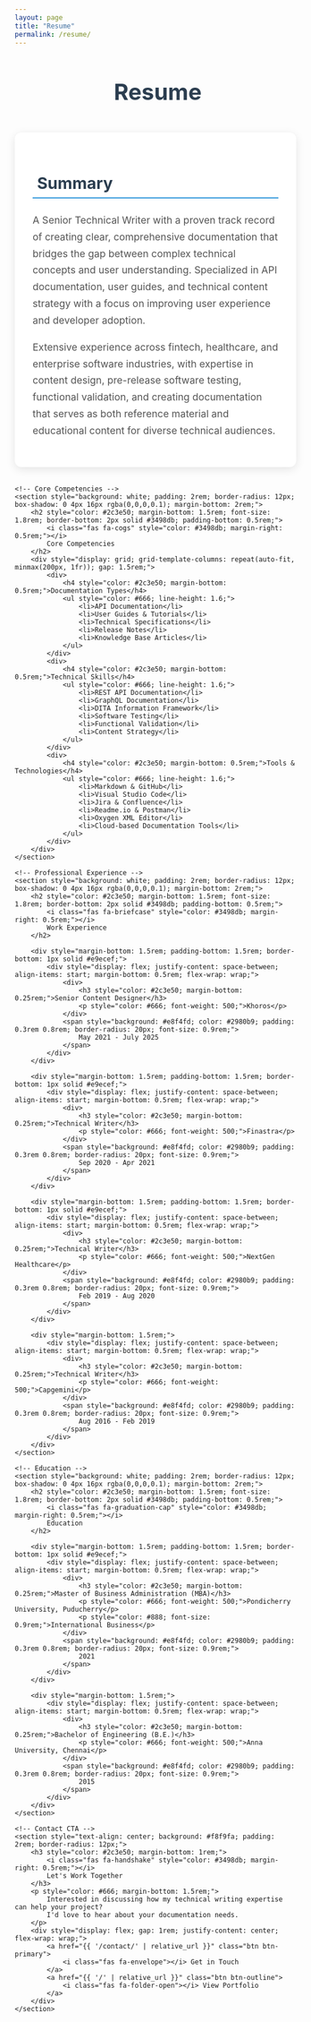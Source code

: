 ```yaml
---
layout: page
title: "Resume"
permalink: /resume/
---
```


<div style="text-align: center; margin-bottom: 3rem;">
    <h1 style="font-size: 2.5rem; color: #2c3e50; margin-bottom: 1rem;">
        <i class="fas fa-file-alt" style="color: #3498db; margin-right: 0.5rem;"></i>
        Resume
    </h1>
</div>

<div style="max-width: 800px; margin: 0 auto;">
    <!-- Professional Summary -->
    <section style="background: white; padding: 2rem; border-radius: 12px; box-shadow: 0 4px 16px rgba(0,0,0,0.1); margin-bottom: 2rem;">
        <h2 style="color: #2c3e50; margin-bottom: 1.5rem; font-size: 1.8rem; border-bottom: 2px solid #3498db; padding-bottom: 0.5rem;">
            <i class="fas fa-user" style="color: #3498db; margin-right: 0.5rem;"></i>
            Summary
        </h2>
        <p style="font-size: 1.1rem; line-height: 1.7; color: #555; margin-bottom: 1rem;">
            A Senior Technical Writer with a proven track record of creating clear, comprehensive documentation 
            that bridges the gap between complex technical concepts and user understanding. Specialized in API documentation, 
            user guides, and technical content strategy with a focus on improving user experience and developer adoption.
        </p>
        <p style="font-size: 1.1rem; line-height: 1.7; color: #555;">
            Extensive experience across fintech, healthcare, and enterprise software industries, with expertise in content design, 
            pre-release software testing, functional validation, and creating documentation that serves 
            as both reference material and educational content for diverse technical audiences.
        </p>
    </section>

    <!-- Core Competencies -->
    <section style="background: white; padding: 2rem; border-radius: 12px; box-shadow: 0 4px 16px rgba(0,0,0,0.1); margin-bottom: 2rem;">
        <h2 style="color: #2c3e50; margin-bottom: 1.5rem; font-size: 1.8rem; border-bottom: 2px solid #3498db; padding-bottom: 0.5rem;">
            <i class="fas fa-cogs" style="color: #3498db; margin-right: 0.5rem;"></i>
            Core Competencies
        </h2>
        <div style="display: grid; grid-template-columns: repeat(auto-fit, minmax(200px, 1fr)); gap: 1.5rem;">
            <div>
                <h4 style="color: #2c3e50; margin-bottom: 0.5rem;">Documentation Types</h4>
                <ul style="color: #666; line-height: 1.6;">
                    <li>API Documentation</li>
                    <li>User Guides & Tutorials</li>
                    <li>Technical Specifications</li>
                    <li>Release Notes</li>
                    <li>Knowledge Base Articles</li>
                </ul>
            </div>
            <div>
                <h4 style="color: #2c3e50; margin-bottom: 0.5rem;">Technical Skills</h4>
                <ul style="color: #666; line-height: 1.6;">
                    <li>REST API Documentation</li>
                    <li>GraphQL Documentation</li>
                    <li>DITA Information Framework</li>
                    <li>Software Testing</li>
                    <li>Functional Validation</li>
                    <li>Content Strategy</li>
                </ul>
            </div>
            <div>
                <h4 style="color: #2c3e50; margin-bottom: 0.5rem;">Tools & Technologies</h4>
                <ul style="color: #666; line-height: 1.6;">
                    <li>Markdown & GitHub</li>
                    <li>Visual Studio Code</li>
                    <li>Jira & Confluence</li>
                    <li>Readme.io & Postman</li>
                    <li>Oxygen XML Editor</li>
                    <li>Cloud-based Documentation Tools</li>
                </ul>
            </div>
        </div>
    </section>

    <!-- Professional Experience -->
    <section style="background: white; padding: 2rem; border-radius: 12px; box-shadow: 0 4px 16px rgba(0,0,0,0.1); margin-bottom: 2rem;">
        <h2 style="color: #2c3e50; margin-bottom: 1.5rem; font-size: 1.8rem; border-bottom: 2px solid #3498db; padding-bottom: 0.5rem;">
            <i class="fas fa-briefcase" style="color: #3498db; margin-right: 0.5rem;"></i>
            Work Experience
        </h2>
        
        <div style="margin-bottom: 1.5rem; padding-bottom: 1.5rem; border-bottom: 1px solid #e9ecef;">
            <div style="display: flex; justify-content: space-between; align-items: start; margin-bottom: 0.5rem; flex-wrap: wrap;">
                <div>
                    <h3 style="color: #2c3e50; margin-bottom: 0.25rem;">Senior Content Designer</h3>
                    <p style="color: #666; font-weight: 500;">Khoros</p>
                </div>
                <span style="background: #e8f4fd; color: #2980b9; padding: 0.3rem 0.8rem; border-radius: 20px; font-size: 0.9rem;">
                    May 2021 - July 2025
                </span>
            </div>
        </div>
        
        <div style="margin-bottom: 1.5rem; padding-bottom: 1.5rem; border-bottom: 1px solid #e9ecef;">
            <div style="display: flex; justify-content: space-between; align-items: start; margin-bottom: 0.5rem; flex-wrap: wrap;">
                <div>
                    <h3 style="color: #2c3e50; margin-bottom: 0.25rem;">Technical Writer</h3>
                    <p style="color: #666; font-weight: 500;">Finastra</p>
                </div>
                <span style="background: #e8f4fd; color: #2980b9; padding: 0.3rem 0.8rem; border-radius: 20px; font-size: 0.9rem;">
                    Sep 2020 - Apr 2021
                </span>
            </div>
        </div>
        
        <div style="margin-bottom: 1.5rem; padding-bottom: 1.5rem; border-bottom: 1px solid #e9ecef;">
            <div style="display: flex; justify-content: space-between; align-items: start; margin-bottom: 0.5rem; flex-wrap: wrap;">
                <div>
                    <h3 style="color: #2c3e50; margin-bottom: 0.25rem;">Technical Writer</h3>
                    <p style="color: #666; font-weight: 500;">NextGen Healthcare</p>
                </div>
                <span style="background: #e8f4fd; color: #2980b9; padding: 0.3rem 0.8rem; border-radius: 20px; font-size: 0.9rem;">
                    Feb 2019 - Aug 2020
                </span>
            </div>
        </div>
        
        <div style="margin-bottom: 1.5rem;">
            <div style="display: flex; justify-content: space-between; align-items: start; margin-bottom: 0.5rem; flex-wrap: wrap;">
                <div>
                    <h3 style="color: #2c3e50; margin-bottom: 0.25rem;">Technical Writer</h3>
                    <p style="color: #666; font-weight: 500;">Capgemini</p>
                </div>
                <span style="background: #e8f4fd; color: #2980b9; padding: 0.3rem 0.8rem; border-radius: 20px; font-size: 0.9rem;">
                    Aug 2016 - Feb 2019
                </span>
            </div>
        </div>
    </section>

    <!-- Education -->
    <section style="background: white; padding: 2rem; border-radius: 12px; box-shadow: 0 4px 16px rgba(0,0,0,0.1); margin-bottom: 2rem;">
        <h2 style="color: #2c3e50; margin-bottom: 1.5rem; font-size: 1.8rem; border-bottom: 2px solid #3498db; padding-bottom: 0.5rem;">
            <i class="fas fa-graduation-cap" style="color: #3498db; margin-right: 0.5rem;"></i>
            Education
        </h2>
        
        <div style="margin-bottom: 1.5rem; padding-bottom: 1.5rem; border-bottom: 1px solid #e9ecef;">
            <div style="display: flex; justify-content: space-between; align-items: start; margin-bottom: 0.5rem; flex-wrap: wrap;">
                <div>
                    <h3 style="color: #2c3e50; margin-bottom: 0.25rem;">Master of Business Administration (MBA)</h3>
                    <p style="color: #666; font-weight: 500;">Pondicherry University, Puducherry</p>
                    <p style="color: #888; font-size: 0.9rem;">International Business</p>
                </div>
                <span style="background: #e8f4fd; color: #2980b9; padding: 0.3rem 0.8rem; border-radius: 20px; font-size: 0.9rem;">
                    2021
                </span>
            </div>
        </div>
        
        <div style="margin-bottom: 1.5rem;">
            <div style="display: flex; justify-content: space-between; align-items: start; margin-bottom: 0.5rem; flex-wrap: wrap;">
                <div>
                    <h3 style="color: #2c3e50; margin-bottom: 0.25rem;">Bachelor of Engineering (B.E.)</h3>
                    <p style="color: #666; font-weight: 500;">Anna University, Chennai</p>
                </div>
                <span style="background: #e8f4fd; color: #2980b9; padding: 0.3rem 0.8rem; border-radius: 20px; font-size: 0.9rem;">
                    2015
                </span>
            </div>
        </div>
    </section>

    <!-- Contact CTA -->
    <section style="text-align: center; background: #f8f9fa; padding: 2rem; border-radius: 12px;">
        <h3 style="color: #2c3e50; margin-bottom: 1rem;">
            <i class="fas fa-handshake" style="color: #3498db; margin-right: 0.5rem;"></i>
            Let's Work Together
        </h3>
        <p style="color: #666; margin-bottom: 1.5rem;">
            Interested in discussing how my technical writing expertise can help your project? 
            I'd love to hear about your documentation needs.
        </p>
        <div style="display: flex; gap: 1rem; justify-content: center; flex-wrap: wrap;">
            <a href="{{ '/contact/' | relative_url }}" class="btn btn-primary">
                <i class="fas fa-envelope"></i> Get in Touch
            </a>
            <a href="{{ '/' | relative_url }}" class="btn btn-outline">
                <i class="fas fa-folder-open"></i> View Portfolio
            </a>
        </div>
    </section>
</div>
